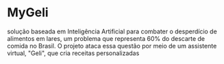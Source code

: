 # MyGeli
solução baseada em Inteligência Artificial para combater o desperdício de alimentos em lares, um problema que representa 60% do descarte de comida no Brasil. O projeto ataca essa questão por meio de um assistente virtual, "Geli", que cria receitas personalizadas
